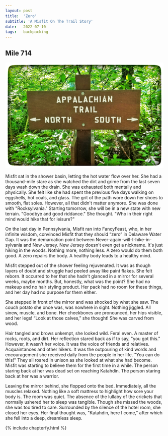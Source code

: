 ```yaml
---
layout: post
title:  'Zero'
subtitle: 'A Misfit On The Trail Story'
date:   2022-07-10
tags:   backpacking
---
```

## Mile 714

![north or south](/assets/img_misfit_series/18-north-south.jpeg)

Misfit sat in the shower basin, letting the hot water flow over her. She had a thousand-mile stare as she watched the dirt and grime from
the last seven days wash down the drain. She was exhausted both mentally and physically. She felt like she had spent the previous five days
walking on eggshells, hot coals, and glass. The grit of the path wore down her shoes to smooth, flat soles. However, all that didn't matter
anymore. She was done with "Rocksylvania." Starting tomorrow, she will be in a new state with new terrain. "Goodbye and good riddance." She
thought. "Who in their right mind would hike that for leisure?"

On the last day in Pennsylvania, Misfit ran into FancyFeast, who, in her infinite wisdom, convinced Misfit that they should “zero” in
Delaware Water Gap. It was the demarcation point between Never-again-will-I-hike-in-sylvania and New Jersey. New Jersey doesn't even get a
nickname. It's just hiking in the woods. Nothing more, nothing less. A zero would do them both good. A zero repairs the body. A healthy body
leads to a healthy mind.

Misfit stepped out of the shower feeling rejuvenated. It was as though layers of doubt and struggle had peeled away like paint flakes. She
felt reborn. It occurred to her that she hadn't glanced in a mirror for several weeks, maybe months. But, honestly, what was the point? She
had no makeup and no hair styling product. Her pack had no room for these things, and her day had no purpose for them either.

She stepped in front of the mirror and was shocked by what she saw. The couch potato she once was, was nowhere in sight. Nothing jiggled.
All sinew, muscle, and bone. Her cheekbones are pronounced, her hips visible, and her legs! “Look at those calves,” she thought! She was
carved from wood.

Hair tangled and brows unkempt, she looked wild. Feral even. A master of rocks, roots, and dirt. Her reflection stared back as if to say,
"you got this." However,  it wasn't her voice. It was the voice of friends and relatives. Acquaintances and other hikers. It was the
outpouring of kind words and encouragement she received daily from the people in her life. "You can do this!" They all roared in unison as
she looked at what she had become. Misfit was starting to believe them for the first time in a while. The person staring back at her was
dead set on reaching Katahdin. The person staring back at her was a warrior.

Leaving the mirror behind, she flopped onto the bed. Immediately, all the muscles relaxed. Nothing like a soft mattress to highlight how
sore your body is. The room was quiet. The absence of the lullaby of the crickets that normally ushered her to sleep was tangible. Though
she missed the woods, she was too tired to care. Surrounded by the silence of the hotel room, she closed her eyes. Her final thought was,
"Katahdin, here I come," after which she fell into a deep, dreamless sleep.


{% include chapterfy.html %}

